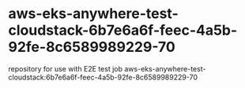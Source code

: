 # aws-eks-anywhere-test-cloudstack-6b7e6a6f-feec-4a5b-92fe-8c6589989229-70
repository for use with E2E test job aws-eks-anywhere-test-cloudstack:6b7e6a6f-feec-4a5b-92fe-8c6589989229-70
